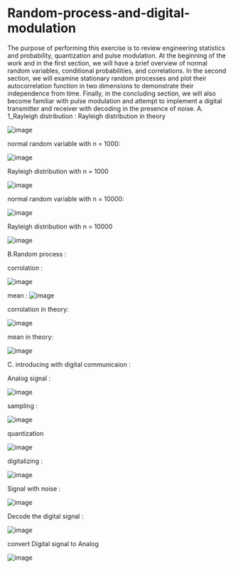 # Random-process-and-digital-modulation
The purpose of performing this exercise is to review engineering statistics and probability, quantization  and pulse modulation. At the beginning of the work and in the first section, we will have a brief overview of normal random variables, conditional probabilities, and correlations. In the second section, we will examine stationary random processes and plot their autocorrelation function in two dimensions to demonstrate their independence from time. Finally, in the concluding section, we will also become familiar with pulse modulation and attempt to implement a digital transmitter and receiver with decoding in the presence of noise.
A. 1_Rayleigh distribution :
Rayleigh distribution in theory

![image](https://github.com/erfanmookhtari/Random-process-and-digital-modulation/assets/156583460/876b2876-0b20-4f9c-808c-ed33af943685)

normal random variable with n = 1000:

![image](https://github.com/erfanmookhtari/Random-process-and-digital-modulation/assets/156583460/fc712266-4850-456a-b258-95ad2dfbdb8d)

Rayleigh distribution with n = 1000 

![image](https://github.com/erfanmookhtari/Random-process-and-digital-modulation/assets/156583460/0a381436-31c5-4d10-af34-b99a63860435) 

normal random variable with n = 10000:

![image](https://github.com/erfanmookhtari/Random-process-and-digital-modulation/assets/156583460/d357c918-a628-4e1f-8a45-2e1ad97a224b)

Rayleigh distribution with n = 10000 

![image](https://github.com/erfanmookhtari/Random-process-and-digital-modulation/assets/156583460/24fc4ea8-3f6a-4fd3-8553-c5e90d81c8bb)


B.Random process :

corrolation :

![image](https://github.com/erfanmookhtari/Random-process-and-digital-modulation/assets/156583460/1b4d4784-67d3-4b82-aa24-8ce7730f45bc)


mean :
![image](https://github.com/erfanmookhtari/Random-process-and-digital-modulation/assets/156583460/e8736db5-4451-44b8-b2d9-3bedd3e3246c)


corrolation in theory:

![image](https://github.com/erfanmookhtari/Random-process-and-digital-modulation/assets/156583460/66c7633e-6a4c-4f77-b399-c3adb806cbaf)



mean in theory:

![image](https://github.com/erfanmookhtari/Random-process-and-digital-modulation/assets/156583460/ec4dbe18-2d06-4266-81cb-92bcad0be9d5)



C. introducing with digital communicaion :

Analog signal :


![image](https://github.com/erfanmookhtari/Random-process-and-digital-modulation/assets/156583460/a87d4d9a-0fc4-4c82-8b99-05e481656b4b)


sampling :

![image](https://github.com/erfanmookhtari/Random-process-and-digital-modulation/assets/156583460/84b3b7a4-64af-489e-996d-39ddb45461da)

quantization

![image](https://github.com/erfanmookhtari/Random-process-and-digital-modulation/assets/156583460/52fdb73e-a8e2-4e83-84cb-3603939fad47)


digitalizing :


![image](https://github.com/erfanmookhtari/Random-process-and-digital-modulation/assets/156583460/b6159d61-9687-4c18-bbfd-379f4b72769b)



Signal with noise :

![image](https://github.com/erfanmookhtari/Random-process-and-digital-modulation/assets/156583460/ef952159-0537-464a-873c-54e062959aa3)


Decode the digital signal :

![image](https://github.com/erfanmookhtari/Random-process-and-digital-modulation/assets/156583460/ff2af713-a803-41ae-8786-0947a990b96b)


convert Digital signal to Analog

![image](https://github.com/erfanmookhtari/Random-process-and-digital-modulation/assets/156583460/0297d4e6-c9c9-4754-ad94-508c5314f4ac)











